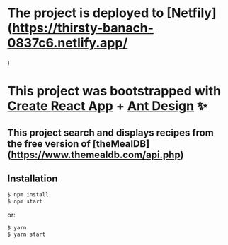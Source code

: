# The project is deployed to [Netfily] (https://thirsty-banach-0837c6.netlify.app/
)


# This project was bootstrapped with [Create React App](https://facebook.github.io/create-react-app/) + [Ant Design](https://ant.design) ✨


## This project search and displays recipes from the free version of [theMealDB] (https://www.themealdb.com/api.php)

## Installation

```bash
$ npm install
$ npm start
```

or:

```bash
$ yarn
$ yarn start
```

